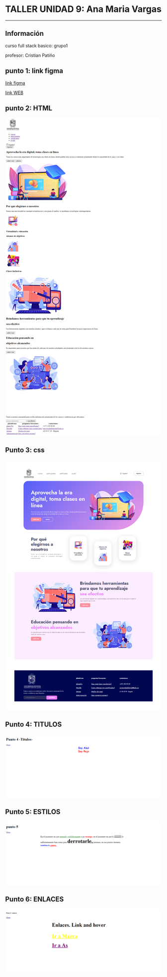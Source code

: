<h1>TALLER UNIDAD 9: Ana Maria Vargas</h1><hr>

<h2>Información</h2>
<p>curso full stack basico: grupo1</p>
<p>profesor: Cristian Patiño</p>

<h2>punto 1: link figma</h2>
<a href="https://www.figma.com/file/BKx3pcayGzBUfRCqIzLR41/Ana-Maria-Vargas-G.-%2Fejercicios-Figma?type=design&node-id=0-1&t=UUPaUHX6mnayJJgq-0">link figma</a>

<a href="https://anamariavargas.github.io/taller-9-full-stack/">link WEB</a>

<h2>punto 2: HTML</h2>
<div><img src="./ejercicios 1-3/public/images/html.png" alt="HTML"></div>

<h2>Punto 3: css</h2>
<div><img src="./ejercicios 1-3/public/images/HTML-CSS.png" alt="CSS"></div>

<h2>Punto 4: TITULOS</h2>
<div><img src="./punto_4/imagenes/imagen punto 4.png" alt="TITULOS"></div>

<h2>Punto 5: ESTILOS</h2>
<div><img src="./Punto_5/images/imagen punto5.png" alt="Textos"></div>

<h2>Punto 6: ENLACES</h2>
<div><img src="./punto_6/images_6/images_Punto_6.png" alt="ENLACES"></div>
